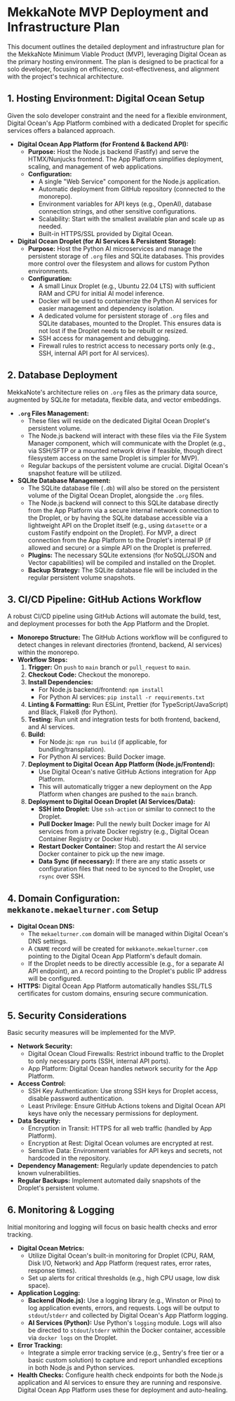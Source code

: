 # MekkaNote MVP Deployment and Infrastructure Plan

This document outlines the detailed deployment and infrastructure plan for the MekkaNote Minimum Viable Product (MVP), leveraging Digital Ocean as the primary hosting environment. The plan is designed to be practical for a solo developer, focusing on efficiency, cost-effectiveness, and alignment with the project's technical architecture.

## 1. Hosting Environment: Digital Ocean Setup

Given the solo developer constraint and the need for a flexible environment, Digital Ocean's App Platform combined with a dedicated Droplet for specific services offers a balanced approach.

- **Digital Ocean App Platform (for Frontend & Backend API):**
  - **Purpose:** Host the Node.js backend (Fastify) and serve the HTMX/Nunjucks frontend. The App Platform simplifies deployment, scaling, and management of web applications.
  - **Configuration:**
    - A single "Web Service" component for the Node.js application.
    - Automatic deployment from GitHub repository (connected to the monorepo).
    - Environment variables for API keys (e.g., OpenAI), database connection strings, and other sensitive configurations.
    - Scalability: Start with the smallest available plan and scale up as needed.
    - Built-in HTTPS/SSL provided by Digital Ocean.
- **Digital Ocean Droplet (for AI Services & Persistent Storage):**
  - **Purpose:** Host the Python AI microservices and manage the persistent storage of `.org` files and SQLite databases. This provides more control over the filesystem and allows for custom Python environments.
  - **Configuration:**
    - A small Linux Droplet (e.g., Ubuntu 22.04 LTS) with sufficient RAM and CPU for initial AI model inference.
    - Docker will be used to containerize the Python AI services for easier management and dependency isolation.
    - A dedicated volume for persistent storage of `.org` files and SQLite databases, mounted to the Droplet. This ensures data is not lost if the Droplet needs to be rebuilt or resized.
    - SSH access for management and debugging.
    - Firewall rules to restrict access to necessary ports only (e.g., SSH, internal API port for AI services).

## 2. Database Deployment

MekkaNote's architecture relies on `.org` files as the primary data source, augmented by SQLite for metadata, flexible data, and vector embeddings.

- **`.org` Files Management:**
  - These files will reside on the dedicated Digital Ocean Droplet's persistent volume.
  - The Node.js backend will interact with these files via the File System Manager component, which will communicate with the Droplet (e.g., via SSH/SFTP or a mounted network drive if feasible, though direct filesystem access on the same Droplet is simpler for MVP).
  - Regular backups of the persistent volume are crucial. Digital Ocean's snapshot feature will be utilized.
- **SQLite Database Management:**
  - The SQLite database file (`.db`) will also be stored on the persistent volume of the Digital Ocean Droplet, alongside the `.org` files.
  - The Node.js backend will connect to this SQLite database directly from the App Platform via a secure internal network connection to the Droplet, or by having the SQLite database accessible via a lightweight API on the Droplet itself (e.g., using `datasette` or a custom Fastify endpoint on the Droplet). For MVP, a direct connection from the App Platform to the Droplet's internal IP (if allowed and secure) or a simple API on the Droplet is preferred.
  - **Plugins:** The necessary SQLite extensions (for NoSQL/JSON and Vector capabilities) will be compiled and installed on the Droplet.
  - **Backup Strategy:** The SQLite database file will be included in the regular persistent volume snapshots.

## 3. CI/CD Pipeline: GitHub Actions Workflow

A robust CI/CD pipeline using GitHub Actions will automate the build, test, and deployment processes for both the App Platform and the Droplet.

- **Monorepo Structure:** The GitHub Actions workflow will be configured to detect changes in relevant directories (frontend, backend, AI services) within the monorepo.
- **Workflow Steps:**
  1.  **Trigger:** On `push` to `main` branch or `pull_request` to `main`.
  2.  **Checkout Code:** Checkout the monorepo.
  3.  **Install Dependencies:**
      - For Node.js backend/frontend: `npm install`
      - For Python AI services: `pip install -r requirements.txt`
  4.  **Linting & Formatting:** Run ESLint, Prettier (for TypeScript/JavaScript) and Black, Flake8 (for Python).
  5.  **Testing:** Run unit and integration tests for both frontend, backend, and AI services.
  6.  **Build:**
      - For Node.js: `npm run build` (if applicable, for bundling/transpilation).
      - For Python AI services: Build Docker image.
  7.  **Deployment to Digital Ocean App Platform (Node.js/Frontend):**
      - Use Digital Ocean's native GitHub Actions integration for App Platform.
      - This will automatically trigger a new deployment on the App Platform when changes are pushed to the `main` branch.
  8.  **Deployment to Digital Ocean Droplet (AI Services/Data):**
      - **SSH into Droplet:** Use `ssh-action` or similar to connect to the Droplet.
      - **Pull Docker Image:** Pull the newly built Docker image for AI services from a private Docker registry (e.g., Digital Ocean Container Registry or Docker Hub).
      - **Restart Docker Container:** Stop and restart the AI service Docker container to pick up the new image.
      - **Data Sync (if necessary):** If there are any static assets or configuration files that need to be synced to the Droplet, use `rsync` over SSH.

## 4. Domain Configuration: `mekkanote.mekaelturner.com` Setup

- **Digital Ocean DNS:**
  - The `mekaelturner.com` domain will be managed within Digital Ocean's DNS settings.
  - A `CNAME` record will be created for `mekkanote.mekaelturner.com` pointing to the Digital Ocean App Platform's default domain.
  - If the Droplet needs to be directly accessible (e.g., for a separate AI API endpoint), an `A` record pointing to the Droplet's public IP address will be configured.
- **HTTPS:** Digital Ocean App Platform automatically handles SSL/TLS certificates for custom domains, ensuring secure communication.

## 5. Security Considerations

Basic security measures will be implemented for the MVP.

- **Network Security:**
  - Digital Ocean Cloud Firewalls: Restrict inbound traffic to the Droplet to only necessary ports (SSH, internal API ports).
  - App Platform: Digital Ocean handles network security for the App Platform.
- **Access Control:**
  - SSH Key Authentication: Use strong SSH keys for Droplet access, disable password authentication.
  - Least Privilege: Ensure GitHub Actions tokens and Digital Ocean API keys have only the necessary permissions for deployment.
- **Data Security:**
  - Encryption in Transit: HTTPS for all web traffic (handled by App Platform).
  - Encryption at Rest: Digital Ocean volumes are encrypted at rest.
  - Sensitive Data: Environment variables for API keys and secrets, not hardcoded in the repository.
- **Dependency Management:** Regularly update dependencies to patch known vulnerabilities.
- **Regular Backups:** Implement automated daily snapshots of the Droplet's persistent volume.

## 6. Monitoring & Logging

Initial monitoring and logging will focus on basic health checks and error tracking.

- **Digital Ocean Metrics:**
  - Utilize Digital Ocean's built-in monitoring for Droplet (CPU, RAM, Disk I/O, Network) and App Platform (request rates, error rates, response times).
  - Set up alerts for critical thresholds (e.g., high CPU usage, low disk space).
- **Application Logging:**
  - **Backend (Node.js):** Use a logging library (e.g., Winston or Pino) to log application events, errors, and requests. Logs will be output to `stdout`/`stderr` and collected by Digital Ocean's App Platform logging.
  - **AI Services (Python):** Use Python's `logging` module. Logs will also be directed to `stdout`/`stderr` within the Docker container, accessible via `docker logs` on the Droplet.
- **Error Tracking:**
  - Integrate a simple error tracking service (e.g., Sentry's free tier or a basic custom solution) to capture and report unhandled exceptions in both Node.js and Python services.
- **Health Checks:** Configure health check endpoints for both the Node.js application and AI services to ensure they are running and responsive. Digital Ocean App Platform uses these for deployment and auto-healing.
